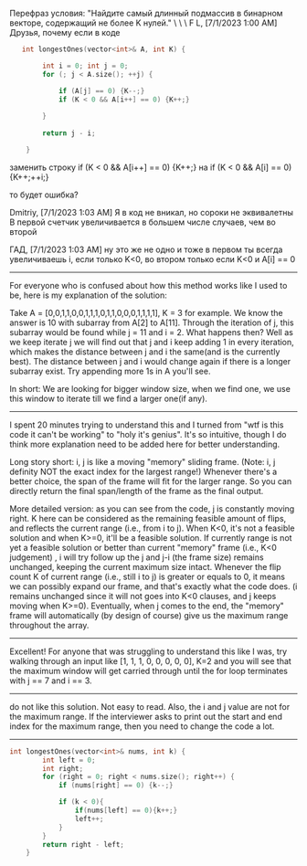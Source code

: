 Перефраз условия: "Найдите самый длинный подмассив в бинарном векторе, содержащий не более K нулей."
\\
\\
\\
F L, [7/1/2023 1:00 AM]
Друзья, почему если в коде

```objectivec
   int longestOnes(vector<int>& A, int K) {

        int i = 0; int j = 0;
        for (; j < A.size(); ++j) {

            if (A[j] == 0) {K--;}
            if (K < 0 && A[i++] == 0) {K++;}
            
        }
        
        return j - i;

    }
```

заменить строку 
if (K < 0 && A[i++] == 0) {K++;} 
на 
if (K < 0 && A[i] == 0) {K++;++i;}

то будет ошибка?

Dmitriy, [7/1/2023 1:03 AM]
Я в код не вникал, но сороки не эквивалетны
В первой счетчик увеличивается в большем числе случаев, чем во второй

ГАД, [7/1/2023 1:03 AM]
ну это же не одно и тоже
в первом ты всегда увеличиваешь i, если только K<0, во втором только если K<0 и A[i] == 0

__________________________________________


For everyone who is confused about how this method works like I used to be, here is my explanation of the solution:

Take A = [0,0,1,1,0,0,1,1,1,0,1,1,0,0,0,1,1,1,1], K = 3 for example.
We know the answer is 10 with subarray from A[2] to A[11].
Through the iteration of j, this subarray would be found while j = 11 and i = 2.
What happens then?
Well as we keep iterate j we will find out that j and i keep adding 1 in every iteration, which makes the distance between j and i the same(and is the currently best).
The distance between j and i would change again if there is a longer subarray exist.
Try appending more 1s in A you'll see.

In short:
We are looking for bigger window size, when we find one, we use this window to iterate till we find a larger one(if any).

__________________________________________


I spent 20 minutes trying to understand this and I turned from "wtf is this code it can't be working" to "holy it's genius". It's so intuitive, though I do think more explanation need to be added here for better understanding.

Long story short: i, j is like a moving "memory" sliding frame. (Note: i, j definity NOT the exact index for the largest range!) Whenever there's a better choice, the span of the frame will fit for the larger range. So you can directly return the final span/length of the frame as the final output.

More detailed version: as you can see from the code, j is constantly moving right. K here can be considered as the remaining feasible amount of flips, and reflects the current range (i.e., from i to j). When K<0, it's not a feasible solution and when K>=0, it'll be a feasible solution. If currently range is not yet a feasible solution or better than current "memory" frame (i.e., K<0 judgement) , i will try follow up the j and j-i (the frame size) remains unchanged, keeping the current maximum size intact. Whenever the flip count K of current range (i.e., still i to j) is greater or equals to 0, it means we can possibly expand our frame, and that's exactly what the code does. (i remains unchanged since it will not goes into K<0 clauses, and j keeps moving when K>=0). Eventually, when j comes to the end, the "memory" frame will automatically (by design of course) give us the maximum range throughout the array.


__________________________________________


Excellent! For anyone that was struggling to understand this like I was, try walking through an input like [1, 1, 1, 0, 0, 0, 0, 0], K=2 and you will see that the maximum window will get carried through until the for loop terminates with j == 7 and i == 3.


__________________________________________


do not like this solution. Not easy to read. Also, the i and j value are not for the maximum range. If the interviewer asks to print out the start and end index for the maximum range, then you need to change the code a lot.


__________________________________________

```objectivec
int longestOnes(vector<int>& nums, int k) {
        int left = 0;
        int right;
        for (right = 0; right < nums.size(); right++) {
            if (nums[right] == 0) {k--;}

            if (k < 0){
                if(nums[left] == 0){k++;}
                left++;
            }
        }
        return right - left;
    }
```
